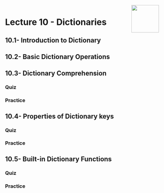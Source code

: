 <img align="right" width="90" height="90" src="https://github.com/cs-MohamedAyman/Computer-Science-Textbooks/blob/master/logos/python.jpg">

# Lecture 10 - Dictionaries
## 10.1- Introduction to Dictionary
## 10.2- Basic Dictionary Operations
## 10.3- Dictionary Comprehension
### Quiz
### Practice
## 10.4- Properties of Dictionary keys
### Quiz
### Practice
## 10.5- Built-in Dictionary Functions
### Quiz
### Practice

